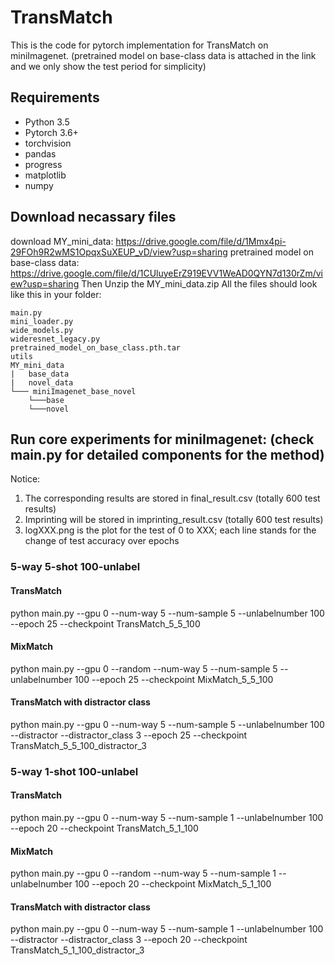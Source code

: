 # TransMatch
This is the code for pytorch implementation for TransMatch on miniImagenet. (pretrained model on base-class data is attached in the link and we only show the test period for simplicity)

## Requirements
- Python 3.5
- Pytorch 3.6+
- torchvision
- pandas
- progress
- matplotlib
- numpy

## Download necassary files
download MY_mini_data: https://drive.google.com/file/d/1Mmx4pi-29FOh9R2wMS1OpqxSuXEUP_vD/view?usp=sharing
pretrained model on base-class data: https://drive.google.com/file/d/1CUluyeErZ919EVV1WeAD0QYN7d130rZm/view?usp=sharing
Then Unzip the MY_mini_data.zip 
All the files should look like this in your folder:
```
main.py
mini_loader.py
wide_models.py
wideresnet_legacy.py
pretrained_model_on_base_class.pth.tar
utils
MY_mini_data
|   base_data
|   novel_data
└─── miniImagenet_base_novel
    └───base
    └───novel
```
## Run core experiments for miniImagenet: (check main.py for detailed components for the method)
Notice: 
1. The corresponding results are stored in final_result.csv (totally 600 test results)
2. Imprinting will be stored in imprinting_result.csv (totally 600 test results)
3. logXXX.png is the plot for the test of 0 to XXX; each line stands for the change of test accuracy over epochs
### 5-way 5-shot 100-unlabel
#### TransMatch
python main.py --gpu 0 --num-way 5 --num-sample 5 --unlabelnumber 100 --epoch 25 --checkpoint TransMatch_5_5_100
#### MixMatch
python main.py --gpu 0 --random --num-way 5 --num-sample 5 --unlabelnumber 100 --epoch 25 --checkpoint MixMatch_5_5_100
#### TransMatch with distractor class
python main.py --gpu 0 --num-way 5 --num-sample 5 --unlabelnumber 100 --distractor --distractor_class 3 --epoch 25 --checkpoint TransMatch_5_5_100_distractor_3

### 5-way 1-shot 100-unlabel
#### TransMatch 
python main.py --gpu 0 --num-way 5 --num-sample 1 --unlabelnumber 100 --epoch 20 --checkpoint TransMatch_5_1_100

#### MixMatch 
python main.py --gpu 0 --random --num-way 5 --num-sample 1 --unlabelnumber 100 --epoch 20 --checkpoint MixMatch_5_1_100

#### TransMatch with distractor class
python main.py --gpu 0 --num-way 5 --num-sample 1 --unlabelnumber 100 --distractor --distractor_class 3 --epoch 20 --checkpoint TransMatch_5_1_100_distractor_3


